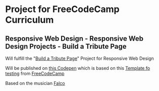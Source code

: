 # Project for FreeCodeCamp Curriculum

## Responsive Web Design - Responsive Web Design Projects - Build a Tribute Page

Will fulfill the "[Build a Tribute Page](https://www.freecodecamp.org/learn/responsive-web-design/responsive-web-design-projects/build-a-tribute-page)" Project for Responsive Web Design

Will be published on [this Codepen](https://codepen.io/universalamateur/pen/XWggMaz) which is based on this [Template fo testing](https://codepen.io/pen?template=MJjpwO) from [FreeCodeCamp](https://cdn.freecodecamp.org/testable-projects-fcc/v1/bundle.js)

Based on the musician [Falco](https://en.wikipedia.org/wiki/Falco_(musician))
